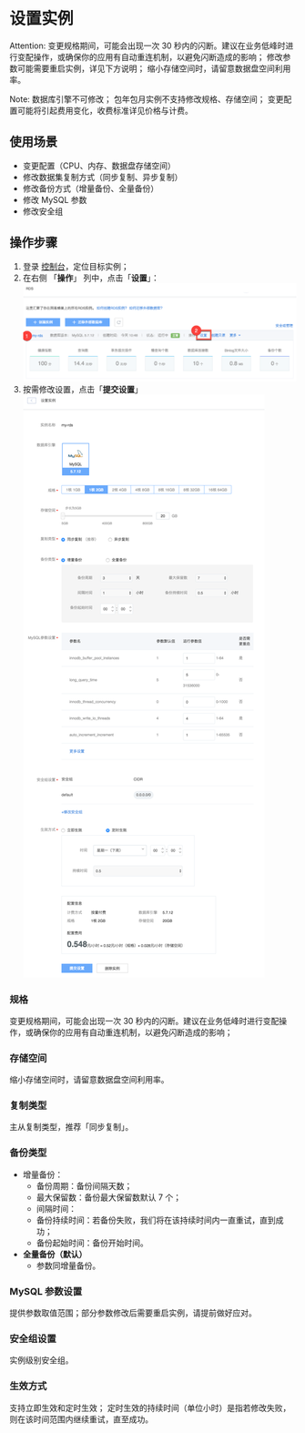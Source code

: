 # 设置实例

<span>Attention:</span>
变更规格期间，可能会出现一次 30 秒内的闪断。建议在业务低峰时进行变配操作，或确保你的应用有自动重连机制，以避免闪断造成的影响；
修改参数可能需要重启实例，详见下方说明；
缩小存储空间时，请留意数据盘空间利用率。

<span>Note:</span>
数据库引擎不可修改；
包年包月实例不支持修改规格、存储空间；
变更配置可能将引起费用变化，收费标准详见价格与计费。


## 使用场景

* 变更配置（CPU、内存、数据盘存储空间）
* 修改数据集复制方式（同步复制、异步复制）
* 修改备份方式（增量备份、全量备份）
* 修改 MySQL 参数
* 修改安全组

## 操作步骤

1. 登录 [控制台](https://c.163.com/dashboard#/m/rds/)，定位目标实例；
2. 在右侧 「**操作**」 列中，点击「**设置**」：
![](../../image/使用指南-实例-设置.png)
3. 按需修改设置，点击「**提交设置**」
![](../../image/使用指南-实例-设置实例.png)

### 规格
变更规格期间，可能会出现一次 30 秒内的闪断。建议在业务低峰时进行变配操作，或确保你的应用有自动重连机制，以避免闪断造成的影响；

### 存储空间
缩小存储空间时，请留意数据盘空间利用率。

### 复制类型
主从复制类型，推荐「同步复制」。

### 备份类型
* 增量备份：
	* 备份周期：备份间隔天数；
	* 最大保留数：备份最大保留数默认 7 个；
	* 间隔时间：
	* 备份持续时间：若备份失败，我们将在该持续时间内一直重试，直到成功；
	* 备份起始时间：备份开始时间。
* **全量备份（默认）**
	* 参数同增量备份。

### MySQL 参数设置
提供参数取值范围；部分参数修改后需要重启实例，请提前做好应对。

### 安全组设置
实例级别安全组。

### 生效方式
支持立即生效和定时生效；
定时生效的持续时间（单位小时）是指若修改失败，则在该时间范围内继续重试，直至成功。













